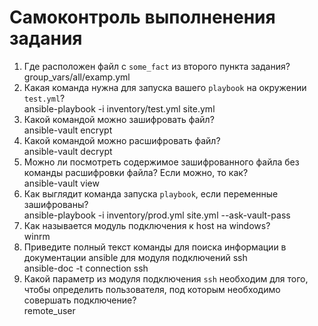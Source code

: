# Самоконтроль выполненения задания

1. Где расположен файл с `some_fact` из второго пункта задания?  
group_vars/all/examp.yml
2. Какая команда нужна для запуска вашего `playbook` на окружении `test.yml`?  
ansible-playbook -i inventory/test.yml site.yml  
3. Какой командой можно зашифровать файл?  
ansible-vault encrypt
4. Какой командой можно расшифровать файл?  
ansible-vault decrypt
5. Можно ли посмотреть содержимое зашифрованного файла без команды расшифровки файла? Если можно, то как?  
ansible-vault view
6. Как выглядит команда запуска `playbook`, если переменные зашифрованы?  
ansible-playbook -i inventory/prod.yml site.yml --ask-vault-pass
7. Как называется модуль подключения к host на windows?  
winrm
8. Приведите полный текст команды для поиска информации в документации ansible для модуля подключений ssh  
ansible-doc -t connection ssh
9. Какой параметр из модуля подключения `ssh` необходим для того, чтобы определить пользователя, под которым необходимо совершать подключение?  
remote_user
